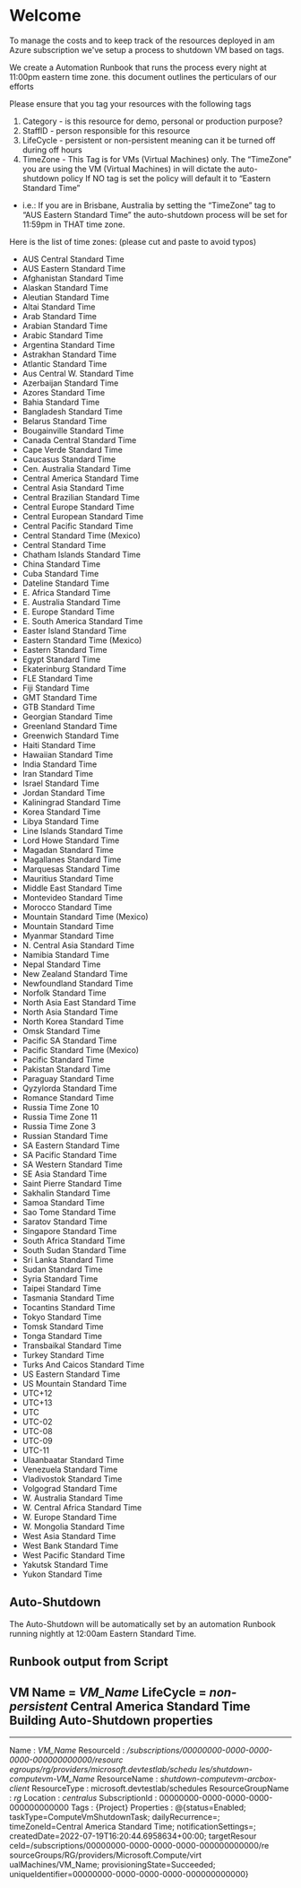 # Welcome

To manage the costs and to keep track of the resources deployed in am Azure  subscription we've setup a process to shutdown VM based on tags.

We create a Automation Runbook that runs the process every night at 11:00pm eastern time zone.  this document outlines the perticulars of our efforts

Please ensure that you tag your resources with the following tags

1. Category - is this resource for demo, personal or production purpose?
1. StaffID - person responsible for this resource
1. LifeCycle - persistent or non-persistent meaning can it be turned off during off hours
1. TimeZone - This Tag is for VMs (Virtual Machines) only. The “TimeZone” you are using the VM (Virtual Machines) in will dictate the auto-shutdown policy If NO tag is set the policy will default it to “Eastern Standard Time”
* i.e.: If you are in Brisbane, Australia by setting the “TimeZone” tag to “AUS Eastern Standard Time” the auto-shutdown process will be set for 11:59pm in THAT time zone.

Here is the list of time zones: (please cut and paste to avoid typos)

* AUS Central Standard Time
* AUS Eastern Standard Time
* Afghanistan Standard Time
* Alaskan Standard Time
* Aleutian Standard Time
* Altai Standard Time
* Arab Standard Time
* Arabian Standard Time
* Arabic Standard Time
* Argentina Standard Time
* Astrakhan Standard Time
* Atlantic Standard Time
* Aus Central W. Standard Time
* Azerbaijan Standard Time
* Azores Standard Time
* Bahia Standard Time
* Bangladesh Standard Time
* Belarus Standard Time
* Bougainville Standard Time
* Canada Central Standard Time
* Cape Verde Standard Time
* Caucasus Standard Time
* Cen. Australia Standard Time
* Central America Standard Time
* Central Asia Standard Time
* Central Brazilian Standard Time
* Central Europe Standard Time
* Central European Standard Time
* Central Pacific Standard Time
* Central Standard Time (Mexico)
* Central Standard Time
* Chatham Islands Standard Time
* China Standard Time
* Cuba Standard Time
* Dateline Standard Time
* E. Africa Standard Time
* E. Australia Standard Time
* E. Europe Standard Time
* E. South America Standard Time
* Easter Island Standard Time
* Eastern Standard Time (Mexico)
* Eastern Standard Time
* Egypt Standard Time
* Ekaterinburg Standard Time
* FLE Standard Time
* Fiji Standard Time
* GMT Standard Time
* GTB Standard Time
* Georgian Standard Time
* Greenland Standard Time
* Greenwich Standard Time
* Haiti Standard Time
* Hawaiian Standard Time
* India Standard Time
* Iran Standard Time
* Israel Standard Time
* Jordan Standard Time
* Kaliningrad Standard Time
* Korea Standard Time
* Libya Standard Time
* Line Islands Standard Time
* Lord Howe Standard Time
* Magadan Standard Time
* Magallanes Standard Time
* Marquesas Standard Time
* Mauritius Standard Time
* Middle East Standard Time
* Montevideo Standard Time
* Morocco Standard Time
* Mountain Standard Time (Mexico)
* Mountain Standard Time
* Myanmar Standard Time
* N. Central Asia Standard Time
* Namibia Standard Time
* Nepal Standard Time
* New Zealand Standard Time
* Newfoundland Standard Time
* Norfolk Standard Time
* North Asia East Standard Time
* North Asia Standard Time
* North Korea Standard Time
* Omsk Standard Time
* Pacific SA Standard Time
* Pacific Standard Time (Mexico)
* Pacific Standard Time
* Pakistan Standard Time
* Paraguay Standard Time
* Qyzylorda Standard Time
* Romance Standard Time
* Russia Time Zone 10
* Russia Time Zone 11
* Russia Time Zone 3
* Russian Standard Time
* SA Eastern Standard Time
* SA Pacific Standard Time
* SA Western Standard Time
* SE Asia Standard Time
* Saint Pierre Standard Time
* Sakhalin Standard Time
* Samoa Standard Time
* Sao Tome Standard Time
* Saratov Standard Time
* Singapore Standard Time
* South Africa Standard Time
* South Sudan Standard Time
* Sri Lanka Standard Time
* Sudan Standard Time
* Syria Standard Time
* Taipei Standard Time
* Tasmania Standard Time
* Tocantins Standard Time
* Tokyo Standard Time
* Tomsk Standard Time
* Tonga Standard Time
* Transbaikal Standard Time
* Turkey Standard Time
* Turks And Caicos Standard Time
* US Eastern Standard Time
* US Mountain Standard Time
* UTC+12
* UTC+13
* UTC
* UTC-02
* UTC-08
* UTC-09
* UTC-11
* Ulaanbaatar Standard Time
* Venezuela Standard Time
* Vladivostok Standard Time
* Volgograd Standard Time
* W. Australia Standard Time
* W. Central Africa Standard Time
* W. Europe Standard Time
* W. Mongolia Standard Time
* West Asia Standard Time
* West Bank Standard Time
* West Pacific Standard Time
* Yakutsk Standard Time
* Yukon Standard Time

## Auto-Shutdown

The Auto-Shutdown will be automatically set by an automation Runbook running nightly at 12:00am Eastern Standard Time.

## Runbook output from Script

VM Name = *VM_Name*
LifeCycle = *non-persistent*
Central America Standard Time
Building Auto-Shutdown properties
---------------------------------
---------------------------------

Name              : *VM_Name*
ResourceId        : */subscriptions/00000000-0000-0000-0000-000000000000/resourc
                    egroups/rg/providers/microsoft.devtestlab/schedu
                    les/shutdown-computevm-VM_Name*
ResourceName      : *shutdown-computevm-arcbox-client*
ResourceType      : microsoft.devtestlab/schedules
ResourceGroupName : *rg*
Location          : *centralus*
SubscriptionId    : 00000000-0000-0000-0000-000000000000
Tags              : {Project}
Properties        : @{status=Enabled; taskType=ComputeVmShutdownTask; 
                    dailyRecurrence=; timeZoneId=Central America Standard 
                    Time; notificationSettings=; 
                    createdDate=2022-07-19T16:20:44.6958634+00:00; targetResour
                    ceId=/subscriptions/00000000-0000-0000-0000-000000000000/re
                    sourceGroups/RG/providers/Microsoft.Compute/virt
                    ualMachines/VM_Name; provisioningState=Succeeded; 
                    uniqueIdentifier=00000000-0000-0000-0000-000000000000}